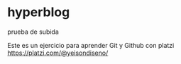 # hyperblog
prueba de subida

Este es un ejercicio para aprender Git y Github con platzi https://platzi.com/@yeisondiseno/
